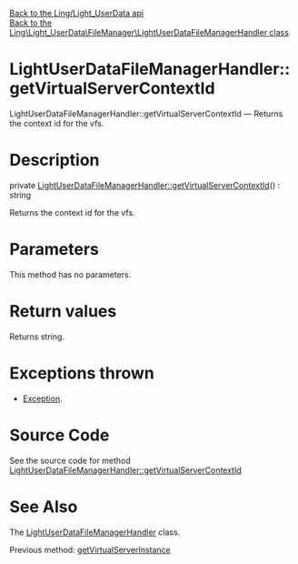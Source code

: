 [Back to the Ling/Light_UserData api](https://github.com/lingtalfi/Light_UserData/blob/master/doc/api/Ling/Light_UserData.md)<br>
[Back to the Ling\Light_UserData\FileManager\LightUserDataFileManagerHandler class](https://github.com/lingtalfi/Light_UserData/blob/master/doc/api/Ling/Light_UserData/FileManager/LightUserDataFileManagerHandler.md)


LightUserDataFileManagerHandler::getVirtualServerContextId
================



LightUserDataFileManagerHandler::getVirtualServerContextId — Returns the context id for the vfs.




Description
================


private [LightUserDataFileManagerHandler::getVirtualServerContextId](https://github.com/lingtalfi/Light_UserData/blob/master/doc/api/Ling/Light_UserData/FileManager/LightUserDataFileManagerHandler/getVirtualServerContextId.md)() : string




Returns the context id for the vfs.




Parameters
================

This method has no parameters.


Return values
================

Returns string.


Exceptions thrown
================

- [Exception](http://php.net/manual/en/class.exception.php).&nbsp;







Source Code
===========
See the source code for method [LightUserDataFileManagerHandler::getVirtualServerContextId](https://github.com/lingtalfi/Light_UserData/blob/master/FileManager/LightUserDataFileManagerHandler.php#L723-L726)


See Also
================

The [LightUserDataFileManagerHandler](https://github.com/lingtalfi/Light_UserData/blob/master/doc/api/Ling/Light_UserData/FileManager/LightUserDataFileManagerHandler.md) class.

Previous method: [getVirtualServerInstance](https://github.com/lingtalfi/Light_UserData/blob/master/doc/api/Ling/Light_UserData/FileManager/LightUserDataFileManagerHandler/getVirtualServerInstance.md)<br>

